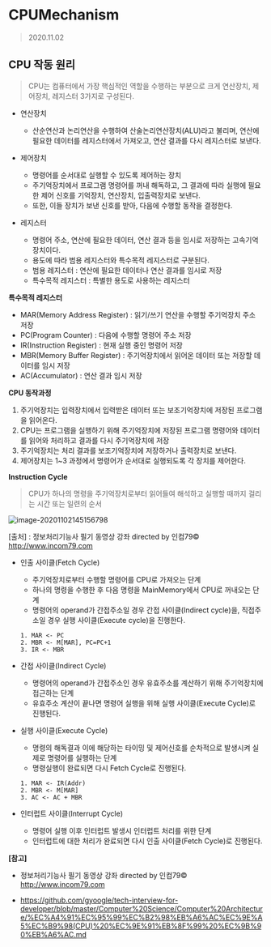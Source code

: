 # CPUMechanism

> 2020.11.02



## CPU 작동 원리

> CPU는 컴퓨터에서 가장 핵심적인 역할을 수행하는 부분으로 크게 연산장치, 제어장치, 레지스터 3가지로 구성된다.



- 연산장치
  - 산순연산과 논리연산을 수행하여 산술논리연산장치(ALU)라고 불리며, 연산에 필요한 데이터를 레지스터에서 가져오고, 연산 결과를 다시 레지스터로 보낸다.

- 제어장치
  - 명령어를 순서대로 실행할 수 있도록 제어하는 장치
  - 주기억장치에서 프로그램 명령어를 꺼내 해독하고, 그 결과에 따라 실행에 필요한 제어 신호를 기억장치, 연산장치, 입출력장치로 보낸다.
  - 또한, 이들 장치가 보낸 신호를 받아, 다음에 수행할 동작을 결정한다.
- 레지스터
  - 명령어 주소, 연산에 필요한 데이터, 연산 결과 등을 임시로 저장하는 고속기억장치이다.
  - 용도에 따라 범용 레지스터와 특수목적 레지스터로 구분된다.
  - 범용 레지스터 : 연산에 필요한 데이터나 연산 결과를 임시로 저장
  - 특수목적 레지스터 : 특별한 용도로 사용하는 레지스터



**특수목적 레지스터**

- MAR(Memory Address Register) : 읽기/쓰기 연산을 수행할 주기억장치 주소 저장
- PC(Program Counter) : 다음에 수행할 명령어 주소 저장
- IR(Instruction Register) : 현재 실행 중인 명령어 저장
- MBR(Memory Buffer Register) : 주기억장치에서 읽어온 데이터 또는 저장할 데이터를 임시 저장
- AC(Accumulator) : 연산 결과 임시 저장



**CPU 동작과정**

1. 주기억장치는 입력장치에서 입력받은 데이터 또는 보조기억장치에 저장된 프로그램을 읽어온다.
2. CPU는 프로그램을 실행하기 위해 주기억장치에 저장된 프로그램 명령어와 데이터를 읽어와 처리하고 결과를 다시 주기억장치에 저장
3. 주기억장치는 처리 결과를 보조기억장치에 저장하거나 출력장치로 보낸다.
4. 제어장치는 1~3 과정에서 명령어가 순서대로 실행되도록 각 장치를 제어한다.



**Instruction Cycle**

> CPU가 하나의 명령을 주기억장치로부터 읽어들여 해석하고 실행할 때까지 걸리는 시간 또는 일련의 순서

![image-20201102145156798](C:\Users\qmffn\AppData\Roaming\Typora\typora-user-images\image-20201102145156798.png)

[출처] : 정보처리기능사 필기 동영상 강좌 directed by 인컴79© http://www.incom79.com 

- 인출 사이클(Fetch Cycle)

  - 주기억장치로부터 수행할 명령어를 CPU로 가져오는 단계
  - 하나의 명령을 수행한 후 다음 명령을 MainMemory에서 CPU로 꺼내오는 단계
  - 명령어의 operand가 간접주소일 경우 간접 사이클(Indirect cycle)을, 직접주소일 경우 실행 사이클(Execute cycle)을 진행한다.

  ```
  1. MAR <- PC
  2. MBR <- M[MAR], PC=PC+1
  3. IR <- MBR
  ```

- 간접 사이클(Indirect Cycle)

  - 명령어의 operand가 간접주소인 경우 유효주소를 계산하기 위해 주기억장치에 접근하는 단계
  - 유효주소 계산이 끝나면 명령어 실행을 위해 실행 사이클(Execute Cycle)로 진행된다.

- 실행 사이클(Execute Cycle)

  - 명령의 해독결과 이에 해당하는 타이밍 및 제어신호를 순차적으로 발생시켜 실제로 명령어를 실행하는 단계
  - 명령실행이 완료되면 다시 Fetch Cycle로 진행된다.

  ```
  1. MAR <- IR(Addr)
  2. MBR <- M[MAR]
  3. AC <- AC + MBR
  ```

  

- 인터럽트 사이클(Interrupt Cycle)

  - 명령어 실행 이후 인터럽트 발생시 인터럽트 처리를 위한 단계
  - 인터럽트에 대한 처리가 완료되면 다시 인출 사이클(Fetch Cycle)로 진행된다.





**[참고]**

- 정보처리기능사 필기 동영상 강좌 directed by 인컴79© http://www.incom79.com 

- https://github.com/gyoogle/tech-interview-for-developer/blob/master/Computer%20Science/Computer%20Architecture/%EC%A4%91%EC%95%99%EC%B2%98%EB%A6%AC%EC%9E%A5%EC%B9%98(CPU)%20%EC%9E%91%EB%8F%99%20%EC%9B%90%EB%A6%AC.md

